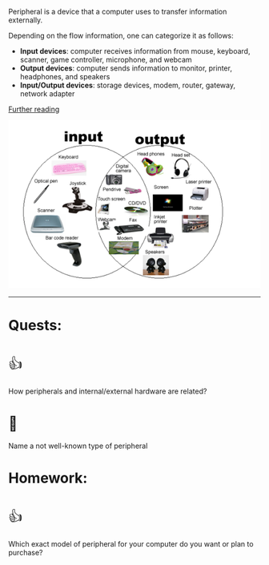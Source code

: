 Peripheral is a device that a computer uses to transfer information externally.

Depending on the flow information, one can categorize it as follows:

- **Input devices**: computer receives information from mouse, keyboard, scanner, game controller, microphone, and webcam
- **Output devices**: computer sends information to monitor, printer,  headphones, and speakers
- **Input/Output devices**: storage devices, modem, router, gateway, network adapter

[Further reading](https://computer744.wordpress.com/2015/11/16/computer-peripheral-device/)

![](input-output%20devices.webp)

---
# Quests:
# <span style="font-weight: normal">👍</span>
How peripherals and internal/external hardware are related?
# <span style="font-weight: normal">🏅️</span>
Name a not well-known type of peripheral

# Homework:
# <span style="font-weight: normal">👍</span>
Which exact model of peripheral for your computer do you want or plan to purchase?

